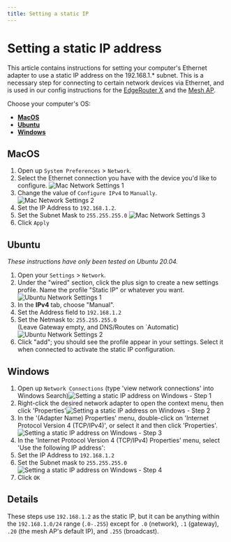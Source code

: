 ```yaml
---
title: Setting a static IP
---
```


# Setting a static IP address

This article contains instructions for setting your computer's Ethernet adapter to use a static IP address on the 192.168.1.\* subnet. This is a necessary step for connecting to certain network devices via Ethernet, and is used in our config instructions for the [EdgeRouter X](../configure-erx) and the [Mesh AP](../configure-ap-mesh).

Choose your computer's OS:

* **[MacOS](#macos)**
* **[Ubuntu](#ubuntu)**
* **[Windows](#windows)**

## MacOS

1. Open up `System Preferences` > `Network`.
2. Select the Ethernet connection you have with the device you'd like to configure.
   ![Mac Network Settings 1](../assets/images/device-configs/static-ip/mac1.png)
3. Change the value of `Configure IPv4` to `Manually`.
   ![Mac Network Settings 2](../assets/images/device-configs/static-ip/mac2.png)
4. Set the IP Address to `192.168.1.2`.
5. Set the Subnet Mask to `255.255.255.0`
   ![Mac Network Settings 3](../assets/images/device-configs/static-ip/mac3.png)
6. Click `Apply`

## Ubuntu

_These instructions have only been tested on Ubuntu 20.04._

1. Open your `Settings` > `Network`.
2. Under the "wired" section, click the plus sign to create a new settings profile. Name the profile "Static IP" or whatever you want.
   ![Ubuntu Network Settings 1](../assets/images/device-configs/static-ip/ubuntu1.png)
3. In the **IPv4** tab, choose "Manual".
4. Set the Address field to `192.168.1.2` <br>
5. Set the Netmask to: `255.255.255.0` <br>
   (Leave Gateway empty, and DNS/Routes on \`Automatic)
   ![ Ubuntu Network Settings 2](../assets/images/device-configs/static-ip/ubuntu2.png)
6. Click "add"; you should see the profile appear in your settings. Select it when connected to activate the static IP configuration.

## Windows 

1. Open up `Network Connections` (type 'view network connections' into Windows Search)![Setting a static IP address on Windows - Step 1](../assets/images/device-configs/static-ip/windows1.png)
2. Right-click the desired network adapter to open the context menu, then click 'Properties'![Setting a static IP address on Windows - Step 2](../assets/images/device-configs/static-ip/windows2.png)
3. In the '(Adapter Name) Properties' menu, double-click on 'Internet Protocol Version 4 (TCP/IPv4)', or select it and then click 'Properties'. ![Setting a static IP address on Windows - Step 3](../assets/images/device-configs/static-ip/windows3.png)
4. In the 'Internet Protocol Version 4 (TCP/IPv4) Properties' menu, select 'Use the following IP address':
5. Set the IP Address to `192.168.1.2`
6. Set the Subnet mask to `255.255.255.0`
![Setting a static IP address on Windows - Step 4](../assets/images/device-configs/static-ip/windows4.png)
7. Click `OK` 

## Details

These steps use `192.168.1.2` as the static IP, but it can be anything within the `192.168.1.0/24` range (`.0-.255`) except for `.0` (network), `.1` (gateway), `.20` (the mesh AP's default IP), and `.255` (broadcast).
